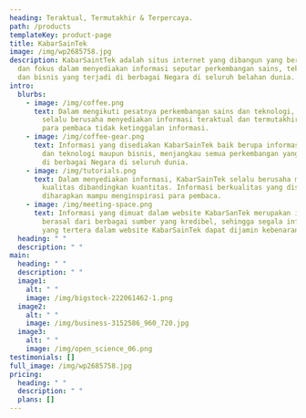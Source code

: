 ```yaml
---
heading: Teraktual, Termutakhir & Terpercaya.
path: /products
templateKey: product-page
title: KabarSainTek
image: /img/wp2685758.jpg
description: KabarSaintTek adalah situs internet yang dibangun yang bertujuan
  dan fokus dalam menyediakan informasi seputar perkembangan sains, teknologi,
  dan bisnis yang terjadi di berbagai Negara di seluruh belahan dunia.
intro:
  blurbs:
    - image: /img/coffee.png
      text: Dalam mengikuti pesatnya perkembangan sains dan teknologi,   KabarSainTek
        selalu berusaha menyediakan informasi teraktual dan termutakhir sehingga
        para pembaca tidak ketinggalan informasi.
    - image: /img/coffee-gear.png
      text: Informasi yang disediakan KabarSainTek baik berupa informasi seputar sains
        dan teknologi maupun bisnis, menjangkau semua perkembangan yang terjadi
        di berbagai Negara di seluruh dunia.
    - image: /img/tutorials.png
      text: Dalam menyediakan informasi, KabarSainTek selalu berusaha mengutamakan
        kualitas dibandingkan kuantitas. Informasi berkualitas yang disediakan
        diharapkan mampu menginspirasi para pembaca.
    - image: /img/meeting-space.png
      text: Informasi yang dimuat dalam website KabarSanTek merupakan informasi yang
        berasal dari berbagai sumber yang kredibel, sehingga segala informasi
        yang tertera dalam website KabarSainTek dapat dijamin kebenarannya.
  heading: " "
  description: " "
main:
  heading: " "
  description: " "
  image1:
    alt: " "
    image: /img/bigstock-222061462-1.png
  image2:
    alt: " "
    image: /img/business-3152586_960_720.jpg
  image3:
    alt: " "
    image: /img/open_science_06.png
testimonials: []
full_image: /img/wp2685758.jpg
pricing:
  heading: " "
  description: " "
  plans: []
---
```

